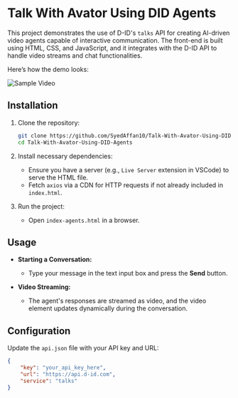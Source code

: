 # Talk With Avator Using DID Agents

This project demonstrates the use of D-ID's `talks` API for creating AI-driven video agents capable of interactive communication. The front-end is built using HTML, CSS, and JavaScript, and it integrates with the D-ID API to handle video streams and chat functionalities.

Here’s how the demo looks:

![Sample Video](Sample-Video.gif)


## Installation

1. Clone the repository:
    ```bash
    git clone https://github.com/SyedAffan10/Talk-With-Avator-Using-DID-Agents.git
    cd Talk-With-Avator-Using-DID-Agents
    ```

2. Install necessary dependencies:
   - Ensure you have a server (e.g., `Live Server` extension in VSCode) to serve the HTML file. 
   - Fetch `axios` via a CDN for HTTP requests if not already included in `index.html`.

3. Run the project:
   - Open `index-agents.html` in a browser.

## Usage

- **Starting a Conversation:**
  - Type your message in the text input box and press the **Send** button.

- **Video Streaming:**
  - The agent's responses are streamed as video, and the video element updates dynamically during the conversation.

## Configuration

Update the `api.json` file with your API key and URL:
```json
{
    "key": "your_api_key_here",
    "url": "https://api.d-id.com",
    "service": "talks"
}
```